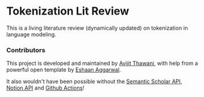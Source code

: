 # Tokenization Lit Review

This is a living literature review (dynamically updated) on tokenization in language modeling. 

### Contributors

This project is developed and maintained by [Avijit Thawani](https://avi-jit.github.io/), with help from a powerful open template by [Eshaan Aggarwal](https://www.github.com/EshaanAgg).

It also wouldn't have been possible without the [Semantic Scholar API](https://www.semanticscholar.org/product/api), [Notion API](https://notionapi.readme.io/) and [Github Actions](https://github.com/features/actions)!
